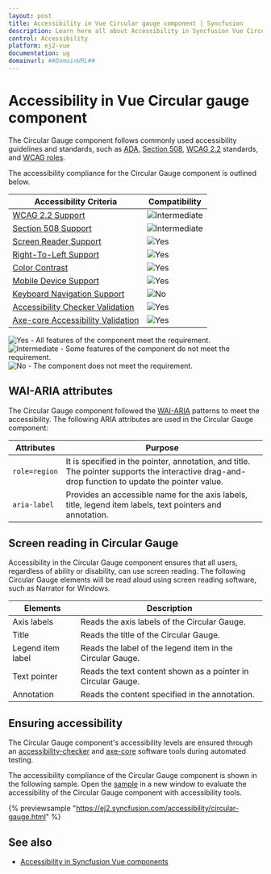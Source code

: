 ```yaml
---
layout: post
title: Accessibility in Vue Circular gauge component | Syncfusion
description: Learn here all about Accessibility in Syncfusion Vue Circular gauge component of Syncfusion Essential JS 2 and more.
control: Accessibility 
platform: ej2-vue
documentation: ug
domainurl: ##DomainURL##
---
```


# Accessibility in Vue Circular gauge component

The Circular Gauge component follows commonly used accessibility guidelines and standards, such as [ADA](https://www.ada.gov/), [Section 508](https://www.section508.gov/), [WCAG 2.2](https://www.w3.org/TR/WCAG22/) standards, and [WCAG roles](https://www.w3.org/TR/wai-aria/#roles).

The accessibility compliance for the Circular Gauge component is outlined below.

| Accessibility Criteria | Compatibility |
| -- | -- |
| [WCAG 2.2 Support](../common/accessibility#accessibility-standards) | <img src="https://cdn.syncfusion.com/content/images/documentation/partial.png" alt="Intermediate"> |
| [Section 508 Support](../common/accessibility#accessibility-standards) | <img src="https://cdn.syncfusion.com/content/images/documentation/partial.png" alt="Intermediate"> |
| [Screen Reader Support](../common/accessibility#screen-reader-support) | <img src="https://cdn.syncfusion.com/content/images/landing-page/yes.png" alt="Yes"> |
| [Right-To-Left Support](../common/accessibility#right-to-left-support) | <img src="https://cdn.syncfusion.com/content/images/landing-page/yes.png" alt="Yes"> |
| [Color Contrast](../common/accessibility#color-contrast) | <img src="https://cdn.syncfusion.com/content/images/landing-page/yes.png" alt="Yes"> |
| [Mobile Device Support](../common/accessibility#mobile-device-support) | <img src="https://cdn.syncfusion.com/content/images/landing-page/yes.png" alt="Yes"> |
| [Keyboard Navigation Support](../common/accessibility#keyboard-navigation-support) | <img src="https://cdn.syncfusion.com/content/images/documentation/not-supported.png" alt="No"> |
| [Accessibility Checker Validation](../common/accessibility#ensuring-accessibility) | <img src="https://cdn.syncfusion.com/content/images/landing-page/yes.png" alt="Yes"> |
| [Axe-core Accessibility Validation](../common/accessibility#ensuring-accessibility) | <img src="https://cdn.syncfusion.com/content/images/landing-page/yes.png" alt="Yes"> |

<style>
    .post .post-content img {
        display: inline-block;
        margin: 0.5em 0;
    }
</style>

<div><img src="https://cdn.syncfusion.com/content/images/documentation/full.png" alt="Yes"> - All features of the component meet the requirement.</div>

<div><img src="https://cdn.syncfusion.com/content/images/documentation/partial.png" alt="Intermediate"> - Some features of the component do not meet the requirement.</div>

<div><img src="https://cdn.syncfusion.com/content/images/documentation/not-supported.png" alt="No"> - The component does not meet the requirement.</div>

## WAI-ARIA attributes

The Circular Gauge component followed the [WAI-ARIA](https://www.w3.org/WAI/ARIA/apg/patterns/alert/) patterns to meet the accessibility. The following ARIA attributes are used in the Circular Gauge component:

| Attributes | Purpose |
| --- | --- |
| `role=region` | It is specified in the pointer, annotation, and title. The pointer supports the interactive drag-and-drop function to update the pointer value. |
| `aria-label` | Provides an accessible name for the axis labels, title, legend item labels, text pointers and annotation. |

## Screen reading in Circular Gauge

Accessibility in the Circular Gauge component ensures that all users, regardless of ability or disability, can use screen reading. The following Circular Gauge elements will be read aloud using screen reading software, such as Narrator for Windows.

| Elements | Description |
| --- | --- |
| Axis labels | Reads the axis labels of the Circular Gauge. |
| Title | Reads the title of the Circular Gauge. |
| Legend item label | Reads the label of the legend item in the Circular Gauge. |
| Text pointer | Reads the text content shown as a pointer in Circular Gauge. |
| Annotation | Reads the content specified in the annotation. |

## Ensuring accessibility

The Circular Gauge component's accessibility levels are ensured through an [accessibility-checker](https://www.npmjs.com/package/accessibility-checker) and [axe-core](https://www.npmjs.com/package/axe-core) software tools during automated testing.

The accessibility compliance of the Circular Gauge component is shown in the following sample. Open the [sample](https://ej2.syncfusion.com/accessibility/circular-gauge.html) in a new window to evaluate the accessibility of the Circular Gauge component with accessibility tools.

{% previewsample "https://ej2.syncfusion.com/accessibility/circular-gauge.html" %}

## See also

* [Accessibility in Syncfusion Vue components](../common/accessibility)
